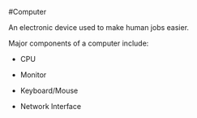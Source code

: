 #Computer
An electronic device used to make human jobs easier.
Major components of a computer include:
- CPU
- Monitor
- Keyboard/Mouse
- Network Interface